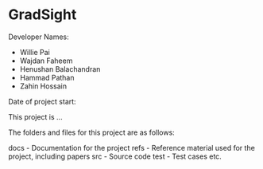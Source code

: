 # GradSight

Developer Names:
- Willie Pai
- Wajdan Faheem
- Henushan Balachandran
- Hammad Pathan
- Zahin Hossain

Date of project start:

This project is ...

The folders and files for this project are as follows:

docs - Documentation for the project
refs - Reference material used for the project, including papers
src - Source code
test - Test cases
etc.
